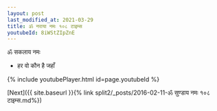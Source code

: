 ```yaml
---
layout: post
last_modified_at: 2021-03-29
title: ॐ नराया नमः १०८ टाइम्स
youtubeId: 8iWStZIpZnE
---
```

 
 
 ॐ सकलाय नमः  
 
 -  हर वो कौन है जहाँ 
 
  
 
  
 
 
 
 
 
 


{% include youtubePlayer.html id=page.youtubeId %}
 
[Next]({{ site.baseurl }}{% link  split2/_posts/2016-02-11-ॐ सुण्डाय नमः १०८ टाइम्स.md%})
 
